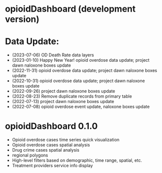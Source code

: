 # opioidDashboard (development version)

# Data Update:
* (2023-07-06) OD Death Rate data layers
* (2023-01-10) Happy New Year! opioid overdose data update; project dawn naloxone boxes update
* (2022-11-31) opioid overdose data update; project dawn naloxone boxes update
* (2022-10-31) opioid overdose data update; project dawn naloxone boxes update
* (2022-09-26) project dawn naloxone boxes update
* (2022-08-23) Remove duplicate records from primary table
* (2022-07-13) project dawn naloxone boxes update
* (2022-07-08) opioid overdose event update, naloxone boxes update

# opioidDashboard 0.1.0

* Opioid overdose cases time series quick visualization
* Opioid overdose cases spatial analysis
* Drug crime cases spatial analysis
* regional polygons
* High-level filters based on demographic, time range, spatial, etc.
* Treatment providers service info display
